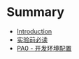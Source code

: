 # Summary

* [Introduction](README.md)
* [实验前必读](shi-yan-qian-bi-du.md)
* [PA0 - 开发环境配置](pa0/README.md)

